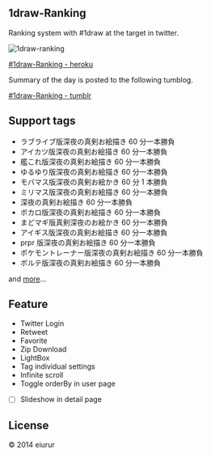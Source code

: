 ## 1draw-Ranking

Ranking system with #1draw at the target in twitter.

![1draw-ranking](https://user-images.githubusercontent.com/4101830/35391900-60f93f7a-0223-11e8-9612-9d713275d36f.jpg)

<a href="https://ldraw-ranking.herokuapp.com" target="_blank">#1draw-Ranking - heroku</a>

Summary of the day is posted to the following tumblog.

<a href="http://1draw-ranking.tumblr.com/" target="_blank">#1draw-Ranking - tumblr</a>

## Support tags

* ラブライブ版深夜の真剣お絵描き 60 分一本勝負
* アイカツ版深夜の真剣お絵描き 60 分一本勝負
* 艦これ版深夜の真剣お絵描き 60 分一本勝負
* ゆるゆり版深夜の真剣お絵描き 60 分一本勝負
* モバマス版深夜の真剣お絵かき 60 分 1 本勝負
* ミリマス版深夜の真剣お絵描き 60 分一本勝負
* 深夜の真剣お絵描き 60 分一本勝負
* ボカロ版深夜の真剣お絵描き 60 分一本勝負
* まどマギ版真剣深夜のお絵かき 60 分一本勝負
* アイギス版深夜の真剣お絵描き 60 分一本勝負
* prpr 版深夜の真剣お絵描き 60 分一本勝負
* ポケモントレーナー版深夜の真剣お絵描き 60 分一本勝負
* ボルテ版深夜の真剣お絵描き 60 分一本勝負

and [more](https://github.com/eiurur/1draw-ranking/raw/master/support-tags.md)...

## Feature

* Twitter Login
* Retweet
* Favorite
* Zip Download
* LightBox
* Tag individual settings
* Infinite scroll
* Toggle orderBy in user page
* [ ] Slideshow in detail page

## License

© 2014 eiurur

